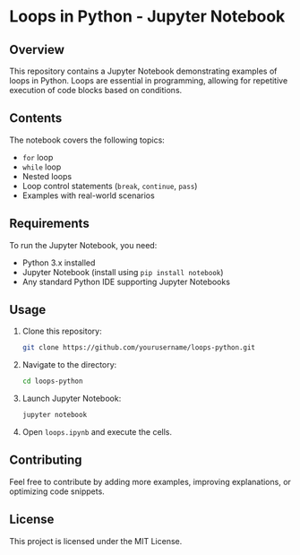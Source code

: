 # Loops in Python - Jupyter Notebook

## Overview
This repository contains a Jupyter Notebook demonstrating examples of loops in Python. Loops are essential in programming, allowing for repetitive execution of code blocks based on conditions.

## Contents
The notebook covers the following topics:
- `for` loop
- `while` loop
- Nested loops
- Loop control statements (`break`, `continue`, `pass`)
- Examples with real-world scenarios

## Requirements
To run the Jupyter Notebook, you need:
- Python 3.x installed
- Jupyter Notebook (install using `pip install notebook`)
- Any standard Python IDE supporting Jupyter Notebooks

## Usage
1. Clone this repository:
    ```sh
    git clone https://github.com/yourusername/loops-python.git
    ```
2. Navigate to the directory:
    ```sh
    cd loops-python
    ```
3. Launch Jupyter Notebook:
    ```sh
    jupyter notebook
    ```
4. Open `loops.ipynb` and execute the cells.

## Contributing
Feel free to contribute by adding more examples, improving explanations, or optimizing code snippets.

## License
This project is licensed under the MIT License.
